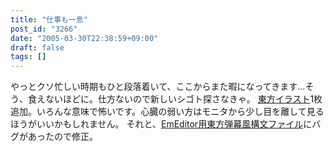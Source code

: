 ```yaml
---
title: "仕事も一息"
post_id: "3266"
date: "2005-03-30T22:38:59+09:00"
draft: false
tags: []
---
```



やっとクソ忙しい時期もひと段落着いて、ここからまた暇になってきます…そう、食えないほどに。仕方ないので新しいシゴト探さなきゃ。 [東方イラスト](/3265)1枚追加。いろんな意味で怖いです。心臓の弱い方はモニタから少し目を離して見るほうがいいかもしれません。 それと、[EmEditor用東方弾幕風構文ファイル](/emeditor-danmakufu)にバグがあったので修正。
